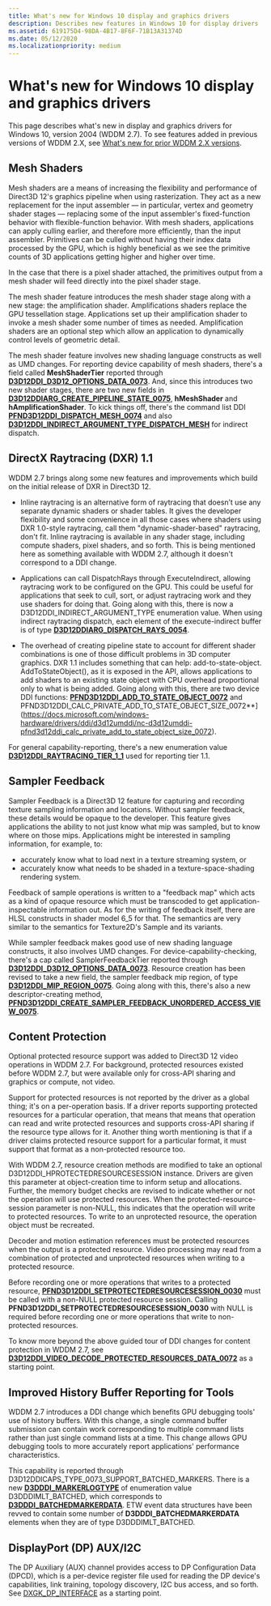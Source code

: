 ```yaml
---
title: What's new for Windows 10 display and graphics drivers
description: Describes new features in Windows 10 for display drivers
ms.assetid: 619175D4-98DA-4B17-8F6F-71B13A31374D
ms.date: 05/12/2020
ms.localizationpriority: medium
---
```


# What's new for Windows 10 display and graphics drivers

This page describes what's new in display and graphics drivers for Windows 10, version 2004 (WDDM 2.7). To see features added in previous versions of WDDM 2.X, see [What's new for prior WDDM 2.X versions](what-s-new-for-prior-wddm-2-x-versions.md).

## Mesh Shaders

Mesh shaders are a means of increasing the flexibility and performance of Direct3D 12's graphics pipeline when using rasterization. They act as a new replacement for the input assembler — in particular, vertex and geometry shader stages — replacing some of the input assembler's fixed-function behavior with flexible-function behavior. With mesh shaders, applications can apply culling earlier, and therefore more efficiently, than the input assembler. Primitives can be culled without having their index data processed by the GPU, which is highly beneficial as we see the primitive counts of 3D applications getting higher and higher over time.

In the case that there is a pixel shader attached, the primitives output from a mesh shader will feed directly into the pixel shader stage.

The mesh shader feature introduces the mesh shader stage along with a new stage: the amplification shader. Amplifications shaders replace the GPU tessellation stage. Applications set up their amplification shader to invoke a mesh shader some number of times as needed. Amplification shaders are an optional step which allow an application to dynamically control levels of geometric detail.

The mesh shader feature involves new shading language constructs as well as UMD changes. For reporting device capability of mesh shaders, there's a field called **MeshShaderTier** reported through [**D3D12DDI_D3D12_OPTIONS_DATA_0073**](https://docs.microsoft.com/windows-hardware/drivers/ddi/d3d12umddi/ns-d3d12umddi-d3d12ddi_d3d12_options_data_0073). And, since this introduces two new shader stages, there are two new fields in [**D3D12DDIARG_CREATE_PIPELINE_STATE_0075**](https://docs.microsoft.com/windows-hardware/drivers/ddi/d3d12umddi/ns-d3d12umddi-d3d12ddiarg_create_pipeline_state_0075), **hMeshShader** and **hAmplificationShader**. To kick things off, there's the command list DDI [**PFND3D12DDI_DISPATCH_MESH_0074**](https://docs.microsoft.com/windows-hardware/drivers/ddi/d3d12umddi/nc-d3d12umddi-pfnd3d12ddi_dispatch_mesh_0074) and also [**D3D12DDI_INDIRECT_ARGUMENT_TYPE_DISPATCH_MESH**](https://docs.microsoft.com/windows-hardware/drivers/ddi/d3d12umddi/ne-d3d12umddi-d3d12ddi_indirect_argument_type) for indirect dispatch.

## DirectX Raytracing (DXR) 1.1

WDDM 2.7 brings along some new features and improvements which build on the initial release of DXR in Direct3D 12.

- Inline raytracing is an alternative form of raytracing that doesn’t use any separate dynamic shaders or shader tables. It gives the developer flexibility and some convenience in all those cases where shaders using DXR 1.0-style raytracing, call them "dynamic-shader-based" raytracing, don't fit. Inline raytracing is available in any shader stage, including compute shaders, pixel shaders, and so forth. This is being mentioned here as something available with WDDM 2.7, although it doesn't correspond to a DDI change.

- Applications can call DispatchRays through ExecuteIndirect, allowing raytracing work to be configured on the GPU. This could be useful for applications that seek to cull, sort, or adjust raytracing work and they use shaders for doing that. Going along with this, there is now a D3D12DDI_INDIRECT_ARGUMENT_TYPE enumeration value. When using indirect raytracing dispatch, each element of the execute-indirect buffer is of type [**D3D12DDIARG_DISPATCH_RAYS_0054**](https://docs.microsoft.com/windows-hardware/drivers/ddi/d3d12umddi/ns-d3d12umddi-d3d12ddiarg_dispatch_rays_0054).

- The overhead of creating pipeline state to account for different shader combinations is one of those difficult problems in 3D computer graphics. DXR 1.1 includes something that can help: add-to-state-object. AddToStateObject(), as it is exposed in the API, allows applications to add shaders to an existing state object with CPU overhead proportional only to what is being added. Going along with this, there are two device DDI functions: [**PFND3D12DDI_ADD_TO_STATE_OBJECT_0072**](https://docs.microsoft.com/windows-hardware/drivers/ddi/d3d12umddi/nc-d3d12umddi-pfnd3d12ddi_add_to_state_object_0072) and PFND3D12DDI_CALC_PRIVATE_ADD_TO_STATE_OBJECT_SIZE_0072**](https://docs.microsoft.com/windows-hardware/drivers/ddi/d3d12umddi/nc-d3d12umddi-pfnd3d12ddi_calc_private_add_to_state_object_size_0072).

For general capability-reporting, there's a new enumeration value [**D3D12DDI_RAYTRACING_TIER_1_1**](https://docs.microsoft.com/windows-hardware/drivers/ddi/d3d12umddi/ne-d3d12umddi-d3d12ddi_raytracing_tier) used for reporting tier 1.1.

## Sampler Feedback

Sampler Feedback is a Direct3D 12 feature for capturing and recording texture sampling information and locations. Without sampler feedback, these details would be opaque to the developer. This feature gives applications the ability to not just know what mip was sampled, but to know where on those mips. Applications might be interested in sampling information, for example, to:

- accurately know what to load next in a texture streaming system, or
- accurately know what needs to be shaded in a texture-space-shading rendering system.

Feedback of sample operations is written to a "feedback map" which acts as a kind of opaque resource which must be transcoded to get application-inspectable information out. As for the writing of feedback itself, there are HLSL constructs in shader model 6_5 for that. The semantics are very similar to the semantics for Texture2D's Sample and its variants.

While sampler feedback makes good use of new shading language constructs, it also involves UMD changes. For device-capability-checking, there's a cap called SamplerFeedbackTier reported through [**D3D12DDI_D3D12_OPTIONS_DATA_0073**](https://docs.microsoft.com/windows-hardware/drivers/ddi/d3d12umddi/ns-d3d12umddi-d3d12ddi_d3d12_options_data_0073). Resource creation has been revised to take a new field, the sampler feedback mip region, of type [**D3D12DDI_MIP_REGION_0075**](https://docs.microsoft.com/windows-hardware/drivers/ddi/d3d12umddi/ns-d3d12umddi-d3d12ddi_mip_region_0075). Going along with this, there's also a new descriptor-creating method, [**PFND3D12DDI_CREATE_SAMPLER_FEEDBACK_UNORDERED_ACCESS_VIEW_0075**](https://docs.microsoft.com/windows-hardware/drivers/ddi/d3d12umddi/nc-d3d12umddi-pfnd3d12ddi_create_sampler_feedback_unordered_access_view_0075).

## Content Protection

Optional protected resource support was added to Direct3D 12 video operations in WDDM 2.7. For background, protected resources existed before WDDM 2.7, but were available only for cross-API sharing and graphics or compute, not video.

Support for protected resources is not reported by the driver as a global thing; it's on a per-operation basis. If a driver reports supporting protected resources for a particular operation, that means that means that operation can read and write protected resources and supports cross-API sharing if the resource type allows for it. Another thing worth mentioning is that if a driver claims protected resource support for a particular format, it must support that format as a non-protected resource too.

With WDDM 2.7, resource creation methods are modified to take an optional D3D12DDI_HPROTECTEDRESOURCESESSION instance. Drivers are given this parameter at object-creation time to inform setup and allocations. Further, the memory budget checks are revised to indicate whether or not the operation will use protected resources. When the protected-resource-session parameter is non-NULL, this indicates that the operation will write to protected resources. To write to an unprotected resource, the operation object must be recreated.

Decoder and motion estimation references must be protected resources when the output is a protected resource. Video processing may read from a combination of protected and unprotected resources when writing to a protected resource.

Before recording one or more operations that writes to a protected resource, [**PFND3D12DDI_SETPROTECTEDRESOURCESESSION_0030**](https://docs.microsoft.com/windows-hardware/drivers/ddi/d3d12umddi/nc-d3d12umddi-pfnd3d12ddi_setprotectedresourcesession_0030) must be called with a non-NULL protected resource session. Calling **PFND3D12DDI_SETPROTECTEDRESOURCESESSION_0030** with NULL is required before recording one or more operations that write to non-protected resources.

To know more beyond the above guided tour of DDI changes for content protection in WDDM 2.7, see [**D3D12DDI_VIDEO_DECODE_PROTECTED_RESOURCES_DATA_0072**](https://docs.microsoft.com/windows-hardware/drivers/ddi/d3d12umddi/ns-d3d12umddi-d3d12ddi_video_decode_protected_resources_data_0072) as a starting point.

## Improved History Buffer Reporting for Tools

WDDM 2.7 introduces a DDI change which benefits GPU debugging tools' use of history buffers. With this change, a single command buffer submission can contain work corresponding to multiple command lists rather than just single command lists at a time. This change allows GPU debugging tools to more accurately report applications' performance characteristics.

This capability is reported through D3D12DDICAPS_TYPE_0073_SUPPORT_BATCHED_MARKERS. There is a new [**D3DDDI_MARKERLOGTYPE**](https://docs.microsoft.com/windows-hardware/drivers/ddi/d3dumddi/ne-d3dumddi-d3dddi_markerlogtype) of enumeration value D3DDDIMLT_BATCHED, which corresponds to [**D3DDDI_BATCHEDMARKERDATA**](https://docs.microsoft.com/windows-hardware/drivers/ddi/d3dumddi/ns-d3dumddi-d3dddi_batchedmarkerdata). ETW event data structures have been revved to contain some number of **D3DDDI_BATCHEDMARKERDATA** elements when they are of type D3DDDIMLT_BATCHED.

## DisplayPort (DP) AUX/I2C

The DP Auxiliary (AUX) channel provides access to DP Configuration Data (DPCD), which is a per-device register file used for reading the DP device's capabilities, link training, topology discovery, I2C bus access, and so forth. See [DXGK_DP_INTERFACE](https://docs.microsoft.com/windows-hardware/drivers/ddi/dispmprt/ns-dispmprt-dxgk_dp_interface) as a starting point.
